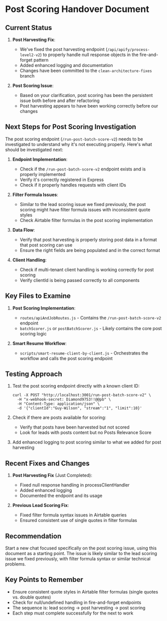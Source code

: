 # Post Scoring Handover Document

## Current Status

1. **Post Harvesting Fix**:
   - We've fixed the post harvesting endpoint (`/api/apify/process-level2-v2`) to properly handle null response objects in the fire-and-forget pattern
   - Added enhanced logging and documentation
   - Changes have been committed to the `clean-architecture-fixes` branch

2. **Post Scoring Issue**:
   - Based on your clarification, post scoring has been the persistent issue both before and after refactoring
   - Post harvesting appears to have been working correctly before our changes

## Next Steps for Post Scoring Investigation

The post scoring endpoint (`/run-post-batch-score-v2`) needs to be investigated to understand why it's not executing properly. Here's what should be investigated next:

1. **Endpoint Implementation**:
   - Check if the `/run-post-batch-score-v2` endpoint exists and is properly implemented
   - Verify it's correctly registered in Express
   - Check if it properly handles requests with client IDs

2. **Filter Formula Issues**:
   - Similar to the lead scoring issue we fixed previously, the post scoring might have filter formula issues with inconsistent quote styles
   - Check Airtable filter formulas in the post scoring implementation

3. **Data Flow**:
   - Verify that post harvesting is properly storing post data in a format that post scoring can use
   - Ensure the right fields are being populated and in the correct format

4. **Client Handling**:
   - Check if multi-tenant client handling is working correctly for post scoring
   - Verify clientId is being passed correctly to all components

## Key Files to Examine

1. **Post Scoring Implementation**:
   - `routes/apiAndJobRoutes.js` - Contains the `/run-post-batch-score-v2` endpoint
   - `batchScorer.js` or `postBatchScorer.js` - Likely contains the core post scoring logic

2. **Smart Resume Workflow**:
   - `scripts/smart-resume-client-by-client.js` - Orchestrates the workflow and calls the post scoring endpoint

## Testing Approach

1. Test the post scoring endpoint directly with a known client ID:
   ```
   curl -X POST "http://localhost:3001/run-post-batch-score-v2" \
     -H "x-webhook-secret: Diamond9753!!@@pb" \
     -H "Content-Type: application/json" \
     -d '{"clientId":"Guy-Wilson", "stream":"1", "limit":10}'
   ```

2. Check if there are posts available for scoring:
   - Verify that posts have been harvested but not scored
   - Look for leads with posts content but no Posts Relevance Score

3. Add enhanced logging to post scoring similar to what we added for post harvesting

## Recent Fixes and Changes

1. **Post Harvesting Fix** (Just Completed):
   - Fixed null response handling in processClientHandler
   - Added enhanced logging
   - Documented the endpoint and its usage

2. **Previous Lead Scoring Fix**:
   - Fixed filter formula syntax issues in Airtable queries
   - Ensured consistent use of single quotes in filter formulas

## Recommendation

Start a new chat focused specifically on the post scoring issue, using this document as a starting point. The issue is likely similar to the lead scoring issue we fixed previously, with filter formula syntax or similar technical problems.

## Key Points to Remember

- Ensure consistent quote styles in Airtable filter formulas (single quotes vs. double quotes)
- Check for null/undefined handling in fire-and-forget endpoints
- The sequence is: lead scoring → post harvesting → post scoring
- Each step must complete successfully for the next to work